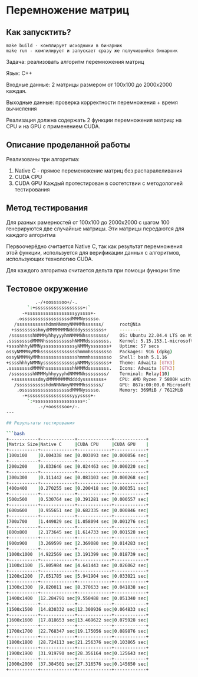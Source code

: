 # Перемножение матриц

## Как запусктить?

```
make build - комплирует исходники в бинарник
make run - компилирует и запускает сразу же получившийся бинарник
```

Задача: реализовать алгоритм перемножения матриц

Язык: C++

Входные данные: 2 матрицы размером от 100х100 до 2000х2000 каждая.

Выходные данные: проверка корректности перемножения + время вычисления

Реализация должна содержать 2 функции перемножения матриц: на CPU и на GPU с применением CUDA.

## Описание проделанной работы

Реализованы три алгоритма:
1. Native C - прямое переменожение матриц без распаралеливания
2. CUDA CPU
3. CUDA GPU
Каждый протестирован в соотетствии с методологией тестирования

## Метод тестирования

Для разных рамерностей от 100х100 до 2000х2000 с шагом 100 генерируются две случайные матрицы.
Эти матрицы передаются для каждого алгоритма

Первоочерёдно считается Native C, так как результат перемножения этой функции, используется
для верификации данных с алгоритмов, использующих технологию CUDA.

Для каждого алгоритма считается дельта при помощи функции time

## Тестовое окружение

```bash
           .-/+oossssoo+/-.
        `:+ssssssssssssssssss+:`
      -+ssssssssssssssssssyyssss+-
    .ossssssssssssssssssdMMMNysssso.
   /ssssssssssshdmmNNmmyNMMMMhssssss/      root@Nia 
  +ssssssssshmydMMMMMMMNddddyssssssss+     -------- 
 /sssssssshNMMMyhhyyyyhmNMMMNhssssssss/    OS: Ubuntu 22.04.4 LTS on Windows 10 x86_64 
.ssssssssdMMMNhsssssssssshNMMMdssssssss.   Kernel: 5.15.153.1-microsoft-standard-WSL2 
+sssshhhyNMMNyssssssssssssyNMMMysssssss+   Uptime: 57 secs 
ossyNMMMNyMMhsssssssssssssshmmmhssssssso   Packages: 916 (dpkg) 
ossyNMMMNyMMhsssssssssssssshmmmhssssssso   Shell: bash 5.1.16 
+sssshhhyNMMNyssssssssssssyNMMMysssssss+   Theme: Adwaita [GTK3] 
.ssssssssdMMMNhsssssssssshNMMMdssssssss.   Icons: Adwaita [GTK3] 
 /sssssssshNMMMyhhyyyyhdNMMMNhssssssss/    Terminal: Relay(10) 
  +sssssssssdmydMMMMMMMMddddyssssssss+     CPU: AMD Ryzen 7 5800H with Radeon Graphics (16) @ 3.193GHz 
   /ssssssssssshdmNNNNmyNMMMMhssssss/      GPU: 867a:00:00.0 Microsoft Corporation Device 008e 
    .ossssssssssssssssssdMMMNysssso.       Memory: 369MiB / 7612MiB 
      -+sssssssssssssssssyyyssss+-
        `:+ssssssssssssssssss+:`                                   
            .-/+oossssoo+/-.                                       
--- 

## Результаты тестирования

```bash
+-----------+-------------+-------------+------------+
|Matrix Size|Native C     |CUDA CPU     |CUDA GPU    |
+-----------+-------------+-------------+------------+
|100x100    |0.004338 sec |0.003093 sec |0.000056 sec|
+-----------+-------------+-------------+------------+
|200x200    |0.033646 sec |0.024463 sec |0.000220 sec|
+-----------+-------------+-------------+------------+
|300x300    |0.111442 sec |0.083103 sec |0.000268 sec|
+-----------+-------------+-------------+------------+
|400x400    |0.270255 sec |0.200418 sec |0.000351 sec|
+-----------+-------------+-------------+------------+
|500x500    |0.530764 sec |0.391281 sec |0.000557 sec|
+-----------+-------------+-------------+------------+
|600x600    |0.955651 sec |0.682335 sec |0.000846 sec|
+-----------+-------------+-------------+------------+
|700x700    |1.449829 sec |1.058094 sec |0.001276 sec|
+-----------+-------------+-------------+------------+
|800x800    |2.173645 sec |1.614733 sec |0.001528 sec|
+-----------+-------------+-------------+------------+
|900x900    |3.269599 sec |2.369080 sec |0.014283 sec|
+-----------+-------------+-------------+------------+
|1000x1000  |4.922569 sec |3.191399 sec |0.018739 sec|
+-----------+-------------+-------------+------------+
|1100x1100  |5.805984 sec |4.641443 sec |0.026062 sec|
+-----------+-------------+-------------+------------+
|1200x1200  |7.651785 sec |5.941904 sec |0.033021 sec|
+-----------+-------------+-------------+------------+
|1300x1300  |9.820011 sec |8.370633 sec |0.041838 sec|
+-----------+-------------+-------------+------------+
|1400x1400  |12.284791 sec|9.550488 sec |0.051340 sec|
+-----------+-------------+-------------+------------+
|1500x1500  |14.830332 sec|12.300936 sec|0.064833 sec|
+-----------+-------------+-------------+------------+
|1600x1600  |17.818653 sec|13.469622 sec|0.075928 sec|
+-----------+-------------+-------------+------------+
|1700x1700  |22.768347 sec|19.175056 sec|0.089876 sec|
+-----------+-------------+-------------+------------+
|1800x1800  |28.724113 sec|21.256376 sec|0.103865 sec|
+-----------+-------------+-------------+------------+
|1900x1900  |31.919790 sec|28.356164 sec|0.125643 sec|
+-----------+-------------+-------------+------------+
|2000x2000  |37.384501 sec|27.316576 sec|0.145650 sec|
+-----------+-------------+-------------+------------+
```